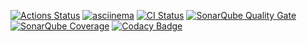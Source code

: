 
[![Actions Status](https://github.com/Sanyainthenorth/java-project-71/actions/workflows/hexlet-check.yml/badge.svg)](https://github.com/Sanyainthenorth/java-project-71/actions)
[![asciinema](https://asciinema.org/a/NZIvkK7rKz0ieKUbaNJmDHsjH.svg)](https://asciinema.org/a/NZIvkK7rKz0ieKUbaNJmDHsjH)
[![CI Status](https://github.com/Sanyainthenorth/java-project-71/actions/workflows/ci.yml/badge.svg)](https://github.com/Sanyainthenorth/java-project-71/actions)
[![SonarQube Quality Gate](https://sonarcloud.io/api/project_badges/measure?project=Sanyainthenorth_java-project-71&metric=alert_status)](https://sonarcloud.io/summary/new_code?id=Sanyainthenorth_java-project-71)
[![SonarQube Coverage](https://sonarcloud.io/api/project_badges/measure?project=Sanyainthenorth_java-project-71&metric=coverage)](https://sonarcloud.io/summary/new_code?id=Sanyainthenorth_java-project-71)
[![Codacy Badge](https://app.codacy.com/project/badge/Grade/7c963ae284764e4e8d4471fad893629b)](https://app.codacy.com/gh/Sanyainthenorth/java-project-71/dashboard?utm_source=gh&utm_medium=referral&utm_content=&utm_campaign=Badge_grade)
